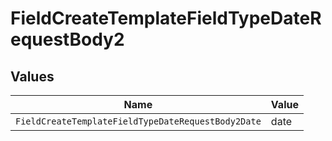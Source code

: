 # FieldCreateTemplateFieldTypeDateRequestBody2


## Values

| Name                                               | Value                                              |
| -------------------------------------------------- | -------------------------------------------------- |
| `FieldCreateTemplateFieldTypeDateRequestBody2Date` | date                                               |
